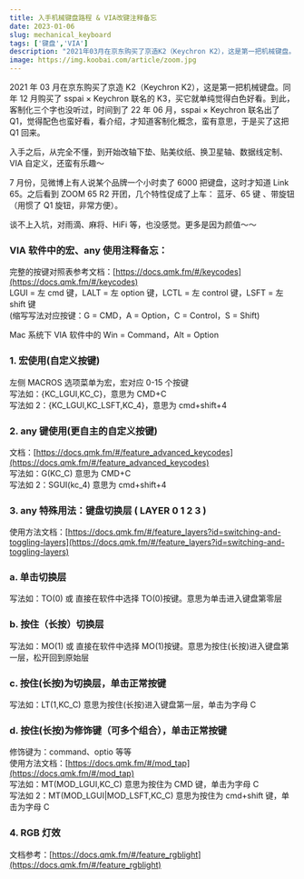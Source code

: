 ```yaml
---
title: 入手机械键盘路程 & VIA改键注释备忘
date: 2023-01-06
slug: mechanical_keyboard
tags: ['键盘','VIA']
description: "2021年03月在京东购买了京造K2（Keychron K2），这是第一把机械键盘。同年12月购买了sspai × Keychron 联名的K3，买它就单纯觉得白色好看。到此，客制化三个字也没听过，时间到了22年06月，sspai × Keychron 联名出了Q1，觉得配色也蛮好看，看介绍，才知道客制化概念，觉得蛮有意思的，于是买了这把Q1回来。 "
image: https://img.koobai.com/article/zoom.jpg
---
```

2021 年 03 月在京东购买了京造 K2（Keychron K2），这是第一把机械键盘。同年 12 月购买了 sspai × Keychron 联名的 K3，买它就单纯觉得白色好看。到此，客制化三个字也没听过，时间到了 22 年 06 月，sspai × Keychron 联名出了 Q1，觉得配色也蛮好看，看介绍，才知道客制化概念，蛮有意思，于是买了这把 Q1 回来。

入手之后，从完全不懂，到开始改轴下垫、贴美纹纸、换卫星轴、数据线定制、VIA 自定义，还蛮有乐趣～

7 月份，见微博上有人说某个品牌一个小时卖了 6000 把键盘，这时才知道 Link 65。之后看到 ZOOM 65 R2 开团，几个特性促成了上车： 蓝牙、65 键 、带旋钮（用惯了 Q1 旋钮，非常方便）。

谈不上入坑，对雨滴、麻将、HiFi 等，也没感觉。更多是因为颜值～～

### VIA 软件中的宏、any 使用注释备忘：
完整的按键对照表参考文档：[https://docs.qmk.fm/#/keycodes](https://docs.qmk.fm/#/keycodes)   
LGUI = 左 cmd 键，LALT = 左 option 键，LCTL = 左 control 键，LSFT = 左 shift 键  
(缩写写法对应按键：G = CMD，A = Option，C = Control，S = Shift)

Mac 系统下 VIA 软件中的 Win = Command，Alt = Option

### 1. 宏使用(自定义按键)
左侧 MACROS 选项菜单为宏，宏对应 0-15 个按键  
写法如：{KC_LGUI,KC_C}，意思为 CMD+C  
写法如 2：{KC_LGUI,KC_LSFT,KC_4}，意思为 cmd+shift+4

### 2. any 键使用(更自主的自定义按键)
文档：[https://docs.qmk.fm/#/feature_advanced_keycodes](https://docs.qmk.fm/#/feature_advanced_keycodes)   
写法如：G(KC_C) 意思为 CMD+C  
写法如 2：SGUI(kc_4) 意思为 cmd+shift+4

### 3. any 特殊用法：键盘切换层 ( LAYER 0 1 2 3 )
使用方法文档：[https://docs.qmk.fm/#/feature_layers?id=switching-and-toggling-layers](https://docs.qmk.fm/#/feature_layers?id=switching-and-toggling-layers)

### a. 单击切换层
写法如：TO(0) 或 直接在软件中选择 TO(0)按键。意思为单击进入键盘第零层

### b. 按住（长按）切换层
写法如：MO(1) 或 直接在软件中选择 MO(1)按键。意思为按住(长按)进入键盘第一层，松开回到原始层

### c. 按住(长按)为切换层，单击正常按键
写法如：LT(1,KC_C) 意思为按住(长按)进入键盘第一层，单击为字母 C

### d. 按住(长按)为修饰键（可多个组合），单击正常按键
修饰键为：command、optio 等等  
使用方法文档：[https://docs.qmk.fm/#/mod_tap](https://docs.qmk.fm/#/mod_tap)   
写法如：MT(MOD_LGUI,KC_C) 意思为按住为 CMD 键，单击为字母 C  
写法如 2：MT(MOD_LGUI|MOD_LSFT,KC_C) 意思为按住为 cmd+shift 键，单击为字母 C

### 4. RGB 灯效
文档参考：[https://docs.qmk.fm/#/feature_rgblight](https://docs.qmk.fm/#/feature_rgblight)

